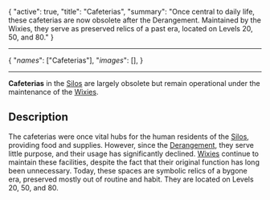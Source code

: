 <!--METADATA-->

{
	"active": true,
	"title": "Cafeterias",
	"summary": "Once central to daily life, these cafeterias are now obsolete after the Derangement. Maintained by the Wixies, they serve as preserved relics of a past era, located on Levels 20, 50, and 80."
}

<!--METADATA-->
---
<!--INFOBOX-->

{
	"_names_": ["Cafeterias"],
	"_images_": [],
}

<!--INFOBOX-->
---
<!--CONTENT-->

**Cafeterias** in the [Silos](wiki://silo) are largely obsolete but remain operational under the maintenance of the [Wixies](wiki://wixi).

## Description

The cafeterias were once vital hubs for the human residents of the [Silos](wiki://silo), providing food and supplies. However, since the [Derangement](wiki://derangement), they serve little purpose, and their usage has significantly declined. [Wixies](wiki://wixi) continue to maintain these facilities, despite the fact that their original function has long been unnecessary. Today, these spaces are symbolic relics of a bygone era, preserved mostly out of routine and habit. They are located on Levels 20, 50, and 80.

<!--CONTENT-->